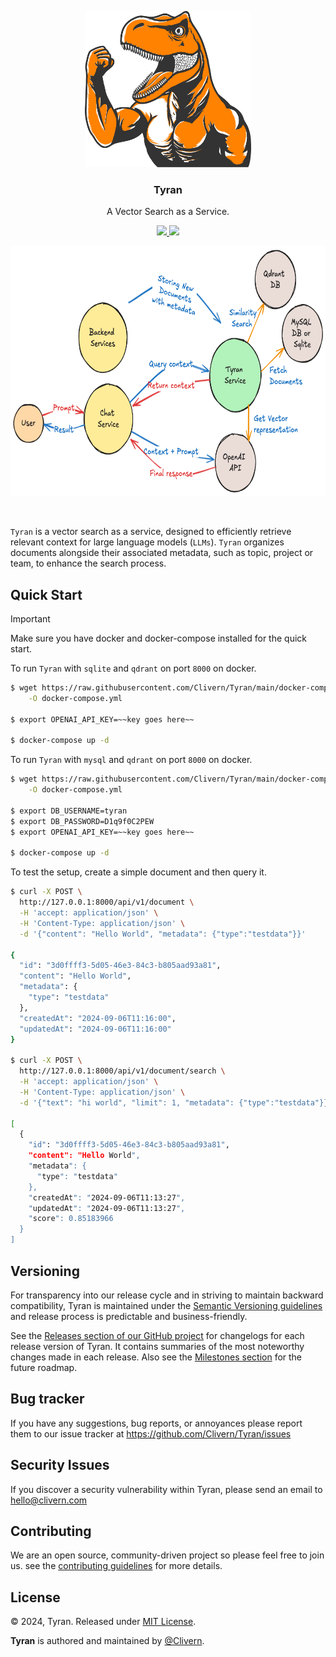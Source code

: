<p align="center">
    <img alt="Tyran Logo" src="/static/img/logo.png" height="250" />
    <h3 align="center">Tyran</h3>
    <p align="center">A Vector Search as a Service.</p>
    <p align="center">
        <a href="https://github.com/Clivern/Tyran/actions/workflows/api.yml">
            <img src="https://github.com/Clivern/Tyran/actions/workflows/api.yml/badge.svg"/>
        </a>
        <a href="https://hub.docker.com/r/clivern/tyran">
            <img src="https://img.shields.io/badge/Docker-0.7.2-1abc9c.svg">
        </a>
    </p>
    <p align="center">
        <img alt="Tyran Chart" src="/static/img/chart.png" height="400" />
    </p>
</p>
<br/>

`Tyran` is a vector search as a service, designed to efficiently retrieve relevant context for large language models (`LLMs`). `Tyran` organizes documents alongside their associated metadata, such as topic, project or team, to enhance the search process.


## Quick Start

> [!IMPORTANT]
>
> Make sure you have docker and docker-compose installed for the quick start.


To run `Tyran` with `sqlite` and `qdrant` on port `8000` on docker.

```bash
$ wget https://raw.githubusercontent.com/Clivern/Tyran/main/docker-compose-sqlite.yml \
    -O docker-compose.yml

$ export OPENAI_API_KEY=~~key goes here~~

$ docker-compose up -d
```

To run `Tyran` with `mysql` and `qdrant` on port `8000` on docker.

```bash
$ wget https://raw.githubusercontent.com/Clivern/Tyran/main/docker-compose-mysql.yml \
    -O docker-compose.yml

$ export DB_USERNAME=tyran
$ export DB_PASSWORD=D1q9f0C2PEW
$ export OPENAI_API_KEY=~~key goes here~~

$ docker-compose up -d
```

To test the setup, create a simple document and then query it.

```bash
$ curl -X POST \
  http://127.0.0.1:8000/api/v1/document \
  -H 'accept: application/json' \
  -H 'Content-Type: application/json' \
  -d '{"content": "Hello World", "metadata": {"type":"testdata"}}'

{
  "id": "3d0ffff3-5d05-46e3-84c3-b805aad93a81",
  "content": "Hello World",
  "metadata": {
    "type": "testdata"
  },
  "createdAt": "2024-09-06T11:16:00",
  "updatedAt": "2024-09-06T11:16:00"
}

$ curl -X POST \
  http://127.0.0.1:8000/api/v1/document/search \
  -H 'accept: application/json' \
  -H 'Content-Type: application/json' \
  -d '{"text": "hi world", "limit": 1, "metadata": {"type":"testdata"}}'

[
  {
    "id": "3d0ffff3-5d05-46e3-84c3-b805aad93a81",
    "content": "Hello World",
    "metadata": {
      "type": "testdata"
    },
    "createdAt": "2024-09-06T11:13:27",
    "updatedAt": "2024-09-06T11:13:27",
    "score": 0.85183966
  }
]
```


## Versioning

For transparency into our release cycle and in striving to maintain backward compatibility, Tyran is maintained under the [Semantic Versioning guidelines](https://semver.org/) and release process is predictable and business-friendly.

See the [Releases section of our GitHub project](https://github.com/Clivern/Tyran/releases) for changelogs for each release version of Tyran. It contains summaries of the most noteworthy changes made in each release. Also see the [Milestones section](https://github.com/Clivern/Tyran/milestones) for the future roadmap.


## Bug tracker

If you have any suggestions, bug reports, or annoyances please report them to our issue tracker at https://github.com/Clivern/Tyran/issues


## Security Issues

If you discover a security vulnerability within Tyran, please send an email to [hello@clivern.com](mailto:hello@clivern.com)


## Contributing

We are an open source, community-driven project so please feel free to join us. see the [contributing guidelines](CONTRIBUTING.md) for more details.


## License

© 2024, Tyran. Released under [MIT License](https://opensource.org/licenses/mit-license.php).

**Tyran** is authored and maintained by [@Clivern](https://github.com/clivern).

